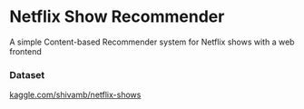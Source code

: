 # Netflix Show Recommender
A simple Content-based Recommender system for Netflix shows with a web frontend

### Dataset
[kaggle.com/shivamb/netflix-shows](https://www.kaggle.com/shivamb/netflix-shows)
